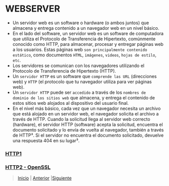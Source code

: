 # WEBSERVER

- Un servidor web es un software o hardware (o ambos juntos) que almacena y entrega contenido a un navegador web en un nivel básico.
- En el lado del software, un servidor web es un software de computadora que utiliza el Protocolo de Transferencia de Hipertexto, comúnmente conocido como HTTP, para almacenar, procesar y entregar páginas web a los usuarios. Estas páginas web `son principalmente contenido estático`, como documentos `HTML`, `imágenes`, `videos`, `hojas de estilo`, `etc`.
- Los servidores se comunican con los navegadores utilizando el Protocolo de Transferencia de Hipertexto (HTTP).
- Un `servidor HTTP` es un software que `comprende las URL` (direcciones web) y `HTTP` (el protocolo que tu navegador utiliza para ver páginas web).
- Un `servidor HTTP` puede ser `accedido` a través de los `nombres de dominio de los sitios web` que almacena, y entrega el contenido de estos sitios web alojados al dispositivo del usuario final.
- En el nivel más básico, cada vez que un navegador necesita un archivo que está alojado en un servidor web, el navegador solicita el archivo a través de HTTP. Cuando la solicitud llega al servidor web correcto (hardware), el servidor HTTP (software) acepta la solicitud, encuentra el documento solicitado y lo envía de vuelta al navegador, también a través de HTTP³. Si el servidor no encuentra el documento solicitado, devuelve una respuesta 404 en su lugar³.

### [HTTP1](./http1.md)

### [HTTP2 - OpenSSL](./http2.md)

> [Inicio](../04-laboratorios.md) | [Anterior](../05-noc-app/README.md) |[Siguiente](./http1.md)

